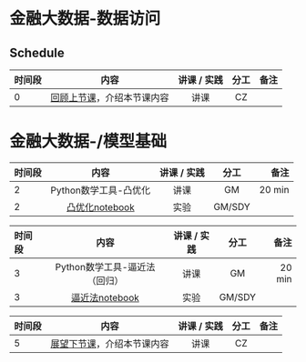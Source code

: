 # 金融大数据-数据访问
## Schedule

|  时间段   |  内容    |   讲课 / 实践  |  分工  |    备注   |
| :---     |   :----:    |   :----:    |    :----:    |       ---: |
|    0     | [回顾上节课](9-FBD.md)，介绍本节课内容     |  讲课    |     CZ     |         |


# 金融大数据-/模型基础

|时间段   |  内容    | 讲课 / 实践     |  分工  |  备注       |
| :---    |   :----:    |   :----:    |    :----:    | ---: |
|    2    |   Python数学工具-凸优化   |    讲课  |      GM    |     20 min    |
|    2    |   [凸优化notebook](PythonFBD/)     |    实验  |      GM/SDY     |         |


|时间段   |  内容    | 讲课 / 实践     |  分工  |  备注       |
| :---    |   :----:    |   :----:    |    :----:    | ---: |
|    3    |   Python数学工具-逼近法（回归）     |    讲课  |      GM    |    20 min     |
|    3    |   [逼近法notebook](PythonFBD/)     |    实验  |      GM/SDY     |         |


|时间段     |  内容    | 讲课 / 实践     |  分工  |备注       |
| :---      |   :----:    |   :----:    |    :----:    |       ---: |
|   5      | [展望下节课](11-FBD.md)，介绍本节课内容     |  讲课    |     CZ     |         |
